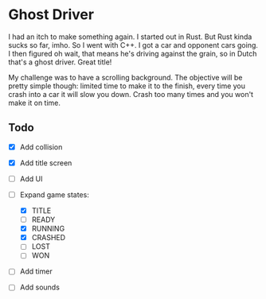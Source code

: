 # Ghost Driver

I had an itch to make something again. I started out in Rust. But Rust kinda sucks so far, imho. So I went with C++. I got a car and opponent cars going. I then figured oh wait, that means he's driving against the grain, so in Dutch that's a ghost driver. Great title!

My challenge was to have a scrolling background. The objective will be pretty simple though: limited time to make it to the finish, every time you crash into a car it will slow you down. Crash too many times and you won't make it on time.

## Todo

- [x] Add collision
- [x] Add title screen
- [ ] Add UI
- [ ] Expand game states:
    - [x] TITLE
    - [ ] READY
    - [x] RUNNING
    - [x] CRASHED
    - [ ] LOST
    - [ ] WON
- [ ] Add timer
- [ ] Add sounds

